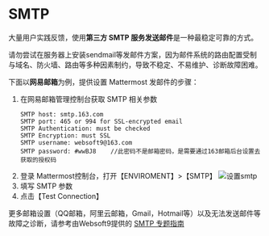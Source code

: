 # SMTP

大量用户实践反馈，使用**第三方 SMTP 服务发送邮件**是一种最稳定可靠的方式。  

请勿尝试在服务器上安装sendmail等发邮件方案，因为邮件系统的路由配置受制与域名、防火墙、路由等多种因素制约，导致不稳定、不易维护、诊断故障困难。

下面以**网易邮箱**为例，提供设置 Mattermost 发邮件的步骤：

1. 在网易邮箱管理控制台获取 SMTP 相关参数
   ```
   SMTP host: smtp.163.com
   SMTP port: 465 or 994 for SSL-encrypted email
   SMTP Authentication: must be checked
   SMTP Encryption: must SSL
   SMTP username: websoft9@163.com
   SMTP password: #wwBJ8    //此密码不是邮箱密码，是需要通过163邮箱后台设置去获取的授权码
   ```
2. 登录 Mattermost控制台，打开【ENVIROMENT】>【SMTP】
   ![设置smtp](https://libs.websoft9.com/Websoft9/DocsPicture/en/mattermost/mattermost-smtp-websoft9.png)
3. 填写 SMTP 参数
4. 点击【Test Connection】

更多邮箱设置（QQ邮箱，阿里云邮箱，Gmail，Hotmail等）以及无法发送邮件等故障之诊断，请参考由Websoft9提供的 [SMTP 专题指南](https://support.websoft9.com/docs/faq/zh/tech-smtp.html)